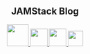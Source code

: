 <h2 align="center">JAMStack Blog</h2>

<p align="center">
  <a href="https://nextjs.org/">
    <img src="https://user-images.githubusercontent.com/16130443/93336607-f2ab0880-f862-11ea-840d-2e2f50fe4223.png" height="50px;" />
  </a>
  
  <a href="https://vercel.com/">
    <img src="https://user-images.githubusercontent.com/16130443/93336614-f474cc00-f862-11ea-8226-a980ee80d6da.png" height="40px;" />
  </a>
  
  <a href="https://microcms.io/">
    <img src="https://user-images.githubusercontent.com/16130443/93335561-9b586880-f861-11ea-954b-577bb636176c.png" height="40px;" />
  </a>
  
  <a href="https://tailwindcss.com/">
    <img src="https://user-images.githubusercontent.com/16130443/93336612-f3dc3580-f862-11ea-886d-680ec98b4352.png" height="35px;" />
  </a>
</p>

